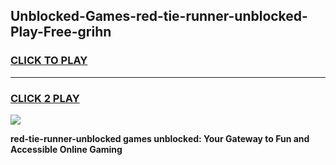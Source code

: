 
## Unblocked-Games-red-tie-runner-unblocked-Play-Free-grihn
<h3>
<a href="https://premium76.site?title=red-tie-runner-unblocked&ref=12A">CLICK TO PLAY</a></h3>
<hr>

<h3>
<a href="https://premium76.site?title=red-tie-runner-unblocked&ref=12A">CLICK 2 PLAY</a>
  
</h3>

<a href="https://premium76.site?title=red-tie-runner-unblocked&ref=12A"><img src="https://clearcache.store/games.png"></a>


**red-tie-runner-unblocked games unblocked: Your Gateway to Fun and Accessible Online Gaming**
